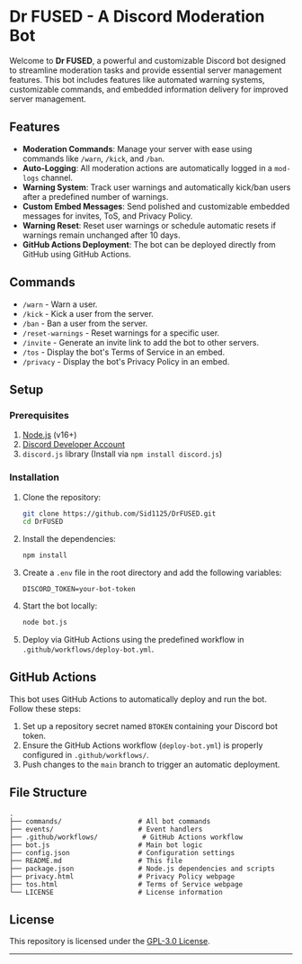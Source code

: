 # Dr FUSED - A Discord Moderation Bot

Welcome to **Dr FUSED**, a powerful and customizable Discord bot designed to streamline moderation tasks and provide essential server management features. This bot includes features like automated warning systems, customizable commands, and embedded information delivery for improved server management.

## Features

- **Moderation Commands**: Manage your server with ease using commands like `/warn`, `/kick`, and `/ban`.
- **Auto-Logging**: All moderation actions are automatically logged in a `mod-logs` channel.
- **Warning System**: Track user warnings and automatically kick/ban users after a predefined number of warnings.
- **Custom Embed Messages**: Send polished and customizable embedded messages for invites, ToS, and Privacy Policy.
- **Warning Reset**: Reset user warnings or schedule automatic resets if warnings remain unchanged after 10 days.
- **GitHub Actions Deployment**: The bot can be deployed directly from GitHub using GitHub Actions.

## Commands

- `/warn` - Warn a user.
- `/kick` - Kick a user from the server.
- `/ban` - Ban a user from the server.
- `/reset-warnings` - Reset warnings for a specific user.
- `/invite` - Generate an invite link to add the bot to other servers.
- `/tos` - Display the bot's Terms of Service in an embed.
- `/privacy` - Display the bot's Privacy Policy in an embed.

## Setup

### Prerequisites

1. [Node.js](https://nodejs.org/en/) (v16+)
2. [Discord Developer Account](https://discord.com/developers)
3. `discord.js` library (Install via `npm install discord.js`)

### Installation

1. Clone the repository:

   ```bash
   git clone https://github.com/Sid1125/DrFUSED.git
   cd DrFUSED
   ```

2. Install the dependencies:

   ```bash
   npm install
   ```

3. Create a `.env` file in the root directory and add the following variables:

   ```
   DISCORD_TOKEN=your-bot-token
   ```

4. Start the bot locally:

   ```bash
   node bot.js
   ```

5. Deploy via GitHub Actions using the predefined workflow in `.github/workflows/deploy-bot.yml`.

## GitHub Actions

This bot uses GitHub Actions to automatically deploy and run the bot. Follow these steps:

1. Set up a repository secret named `BTOKEN` containing your Discord bot token.
2. Ensure the GitHub Actions workflow (`deploy-bot.yml`) is properly configured in `.github/workflows/`.
3. Push changes to the `main` branch to trigger an automatic deployment.

## File Structure

```
.
├── commands/                   # All bot commands
├── events/                     # Event handlers
├── .github/workflows/           # GitHub Actions workflow
├── bot.js                      # Main bot logic
├── config.json                 # Configuration settings
├── README.md                   # This file
├── package.json                # Node.js dependencies and scripts
├── privacy.html                # Privacy Policy webpage
├── tos.html                    # Terms of Service webpage
└── LICENSE                     # License information
```

## License

This repository is licensed under the [GPL-3.0 License](./LICENSE).

---
